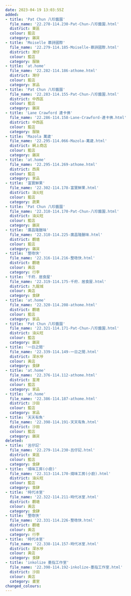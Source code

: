 ```yaml
---
date: 2023-04-19 13:03:55Z
added:
- title: 'Pat Chun 八珍醬園'
  file_name: '22.278-114.230-Pat-Chun-八珍醬園.html'
  district: 東區
  colour: 藍店
  category: 雜貨
- title: 'Moiselle 慕詩國際'
  file_name: '22.279-114.185-Moiselle-慕詩國際.html'
  district: 灣仔
  colour: 藍店
  category: 服裝
- title: 'at.home'
  file_name: '22.282-114.186-athome.html'
  district: 灣仔
  colour: 藍店
  category: 家品
- title: 'Pat Chun 八珍醬園'
  file_name: '22.283-114.155-Pat-Chun-八珍醬園.html'
  district: 中西區
  colour: 藍店
  category: 雜貨
- title: 'Lane Crawford 連卡佛'
  file_name: '22.286-114.158-Lane-Crawford-連卡佛.html'
  district: 中西區
  colour: 藍店
  category: 服裝
- title: 'Mazola 萬歲'
  file_name: '22.295-114.066-Mazola-萬歲.html'
  district: 網上商店
  colour: 藍店
  category: 雜貨
- title: 'at.home'
  file_name: '22.295-114.269-athome.html'
  district: 西貢
  colour: 藍店
  category: 家品
- title: '富寶鮮果'
  file_name: '22.302-114.178-富寶鮮果.html'
  district: 油尖旺
  colour: 藍店
  category: 蔬果
- title: 'Pat Chun 八珍醬園'
  file_name: '22.310-114.170-Pat-Chun-八珍醬園.html'
  district: 油尖旺
  colour: 藍店
  category: 雜貨
- title: '廣昌隆臘味'
  file_name: '22.310-114.225-廣昌隆臘味.html'
  district: 觀塘
  colour: 藍店
  category: 雜貨
- title: '整喼快'
  file_name: '22.316-114.216-整喼快.html'
  district: 觀塘
  colour: 黃店
  category: 行李
- title: '千府．居食屋'
  file_name: '22.319-114.175-千府．居食屋.html'
  district: 九龍城
  colour: 黃店
  category: 食肆
- title: 'at.home'
  file_name: '22.320-114.208-athome.html'
  district: 觀塘
  colour: 藍店
  category: 家品
- title: 'Pat Chun 八珍醬園'
  file_name: '22.321-114.171-Pat-Chun-八珍醬園.html'
  district: 油尖旺
  colour: 藍店
  category: 雜貨
- title: '一日之間'
  file_name: '22.339-114.149-一日之間.html'
  district: 深水埗
  colour: 黃店
  category: 食肆
- title: 'at.home'
  file_name: '22.376-114.112-athome.html'
  district: 荃灣
  colour: 藍店
  category: 家品
- title: 'at.home'
  file_name: '22.386-114.187-athome.html'
  district: 沙田
  colour: 藍店
  category: 家品
- title: '天天有魚'
  file_name: '22.398-114.191-天天有魚.html'
  district: 沙田
  colour: 藍店
  category: 雜貨
deleted:
- title: '呂仔記'
  file_name: '22.279-114.230-呂仔記.html'
  district: 東區
  colour: 藍店
  category: 食肆
- title: '燒味工房(小廚)'
  file_name: '22.313-114.170-燒味工房(小廚).html'
  district: 油尖旺
  colour: 藍店
  category: 食肆
- title: '時代冰室'
  file_name: '22.322-114.211-時代冰室.html'
  district: 觀塘
  colour: 黃店
  category: 食肆
- title: '整喼快'
  file_name: '22.331-114.226-整喼快.html'
  district: 觀塘
  colour: 黃店
  category: 行李
- title: '時代冰室'
  file_name: '22.338-114.157-時代冰室.html'
  district: 深水埗
  colour: 黃店
  category: 食肆
- title: 'inkolize 墨指工作室'
  file_name: '22.398-114.192-inkolize-墨指工作室.html'
  district: 沙田
  colour: 黃店
  category: 畫室
changed_colours:
---
```

